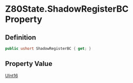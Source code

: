 # Z80State.ShadowRegisterBC Property
## Definition

```c#
public ushort ShadowRegisterBC { get; }
```

## Property Value

[UInt16](https://learn.microsoft.com/en-gb/dotnet/api/System.UInt16)
